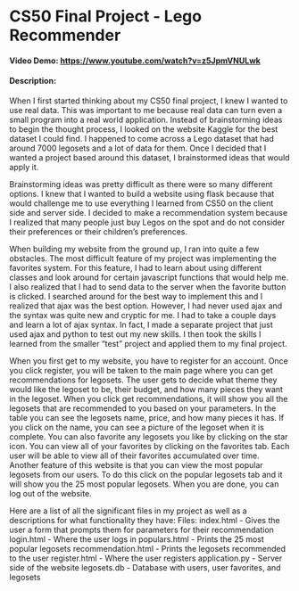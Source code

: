 # CS50 Final Project - Lego Recommender
#### Video Demo:  https://www.youtube.com/watch?v=z5JpmVNULwk
#### Description:
When I first started thinking about my CS50 final project, I knew I wanted to use real data. This was important to me because real data can turn even a small program into a real world application. Instead of brainstorming ideas to begin the thought process, I looked on the website Kaggle for the best dataset I could find. I happened to come across a Lego dataset that had around 7000 legosets and a lot of data for them. Once I decided that I wanted a project based around this dataset, I brainstormed ideas that would apply it.

Brainstorming ideas was pretty difficult as there were so many different options. I knew that I wanted to build a website using flask because that would challenge me to use everything I learned from CS50 on the client side and server side. I decided to make a recommendation system because I realized that many people just buy Legos on the spot and do not consider their preferences or their children’s preferences.

When building my website from the ground up, I ran into quite a few obstacles. The most difficult feature of my project was implementing the favorites system. For this feature, I had to learn about using different classes and look around for certain javascript functions that would help me. I also realized that I had to send data to the server when the favorite button is clicked. I searched around for the best way to implement this and I realized that ajax was the best option. However, I had never used ajax and the syntax was quite new and cryptic for me. I had to take a couple days and learn a lot of ajax syntax. In fact, I made a separate project that just used ajax and python to test out my new skills. I then took the skills I learned from the smaller “test” project and applied them to my final project.

When you first get to my website, you have to register for an account. Once you click register, you will be taken to the main page where you can get recommendations for legosets. The user gets to decide what theme they would like the legoset to be, their budget, and how many pieces they want in the legoset. When you click get recommendations, it will show you all the legosets that are recommended to you based on your parameters. In the table you can see the legosets name, price, and how many pieces it has. If you click on the name, you can see a picture of the legoset when it is complete. You can also favorite any legosets you like by clicking on the star icon. You can view all of your favorites by clicking on the favorites tab. Each user will be able to view all of their favorites accumulated over time. Another feature of this website is that you can view the most popular legosets from our users. To do this click on the popular legosets tab and it will show you the 25 most popular legosets. When you are done, you can log out of the website. 

Here are a list of all the significant files in my project as well as a descriptions for what functionality they have: 
Files:
index.html - Gives the user a form that prompts them for parameters for their recommendation
login.html - Where the user logs in
populars.html - Prints the 25 most popular legosets
recommendation.html - Prints the legosets recommended to the user
register.html - Where the user registers
application.py - Server side of the website
legosets.db - Database with users, user favorites, and legosets